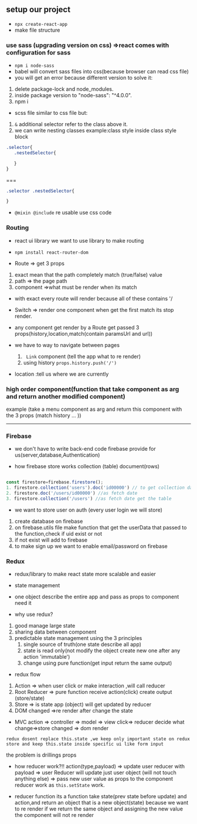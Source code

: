 ## setup our project
* ``` npx create-react-app ```
* make file structure

### use sass (upgrading version on css) =>react comes with configuration for sass
* ``` npm i node-sass ```
* babel will convert sass files into css(because browser can read css file)
* you will get an error because different version to solve it:
1. delete package-lock and node_modules.
2. inside package version to "node-sass": "^4.0.0".
3. npm i
* scss file similar to css file but:
1. ``` & ``` additional selector refer to the class above it.
2. we can write nesting classes 
example:class style inside class style block 
 ```scss
.selector{
    .nestedSelector{

    }
}
 ```
===
```css
.selector .nestedSelector{

}
```
* ``` @mixin @include ``` re usable use css code

### Routing
* react ui library we want to use library to make routing

* ``` npm install react-router-dom ```
* Route => get 3 props
1. exact mean that the path completely match (true/false) value
2. path => the page path
2. component =>what must be render when its match
* with exact every route will render because all of these contains '/
* Switch => render one component
when get the first match its stop render.
* any component get render by a Route get passed 3 props(history,location,match(contain paramsUrl and url))

* we have to way to navigate between pages 
    1. ```  Link ``` component (tell the app what to re render) 
    2. using history ``` props.history.push('/') ```

* location :tell us where we are currently


### high order component(function that take component as arg and return another modified component)
example (take a menu component as arg and return this component with the 3 props (match history ... ))

-----------------------------
### Firebase
* we don't have to write back-end code firebase provide for us(server,database,Authentication)

* how firebase store works
collection (table)
document(rows)
```javascript

const firestore=firebase.firestore();
1. firestore.collection('users').doc('id00000') // to get collection data
2. firestore.doc('/users/id00000') //as fetch date
3. firestore.collection('/users') //as fetch date get the table
```

* we want to store user on auth (every user login we will store)
1. create database on firebase
2. on firebase.utils file make function that get the userData that passed to the function,check if uid exist or not
3. if not exist will add to firebase
4. to make sign up we want to enable email/password on firebase


### Redux
* redux/library to make react state more scalable and easier
* state management
* one object describe the entire app and pass as props to component need it

* why use redux?
1. good manage large state
2. sharing data between component
3. predictable state management using the 3 principles
    1. single source of truth(one state describe all app)
    2. state is read only(not modify the object create new one after any action 'immutable')
    3. change using pure function(get input return the same output)


* redux flow
1. Action => when user click or make interaction ,will call reducer
2. Root Reducer => pure function receive action(click) create output (store/state)
3. Store => is state app (object) will get updated by reducer
4. DOM changed =>re render after change the state

* MVC 
action => controller => model => view
click=> reducer decide what change=>store changed => dom render

```
redux dosent replace this.state ,we keep only important state on redux store and keep this.state inside specific ui like form input
 ```

the problem is drillings props

* how reducer work?!!
action(type,payload) => update user reducer with payload => user Reducer will update just user object (will not touch anything else) => pass new user value as props to the component reducer work as ``` this.setState ``` work.

* reducer function
its a function take state(prev state before update) and action,and return an object that is a new object(state) because we want to re render if we return the same object and assigning the new value the component will not re render